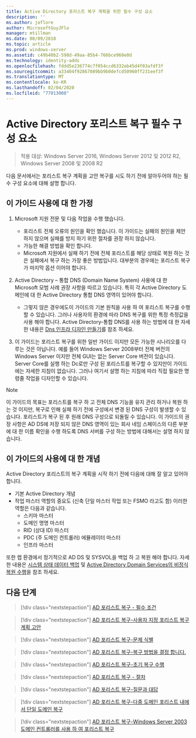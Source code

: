 ```yaml
---
title: Active Directory 포리스트 복구 계획을 위한 필수 구성 요소
description: ''
ms.author: joflore
author: MicrosoftGuyJFlo
manager: mtillman
ms.date: 08/09/2018
ms.topic: article
ms.prod: windows-server
ms.assetid: c49b40b2-598d-49aa-85b4-766bce960e0d
ms.technology: identity-adds
ms.openlocfilehash: fddd5e236774c7f054ccd6332eb45d4f03afdf3f
ms.sourcegitcommit: a33404f92867089bb9b0defcd50960ff231eef3f
ms.translationtype: MT
ms.contentlocale: ko-KR
ms.lasthandoff: 02/04/2020
ms.locfileid: "77013008"
---
```

# <a name="active-directory-forest-recovery-prerequisites"></a>Active Directory 포리스트 복구 필수 구성 요소

> 적용 대상: Windows Server 2016, Windows Server 2012 및 2012 R2, Windows Server 2008 및 2008 R2

다음 문서에서는 포리스트 복구 계획을 고안 복구를 시도 하기 전에 알아두어야 하는 필수 구성 요소에 대해 설명 합니다.

## <a name="assumptions-for-using-this-guide"></a>이 가이드 사용에 대 한 가정

1. Microsoft 지원 전문 및 다음 작업을 수행 했습니다.
   - 포리스트 전체 오류의 원인을 확인 했습니다. 이 가이드는 실패의 원인을 제안 하지 않으며 실패를 방지 하기 위한 절차를 권장 하지 않습니다.
   - 가능한 해결 방법을 확인 합니다.  
   - Microsoft 지원에서 실패 하기 전에 전체 포리스트를 해당 상태로 복원 하는 것은 실패에서 복구 하는 가장 좋은 방법입니다. 대부분의 경우에는 포리스트 복구가 마지막 옵션 이어야 합니다.

1. Active Directory – 통합 DNS (Domain Name System) 사용에 대 한 Microsoft 모범 사례 권장 사항을 따르고 있습니다. 특히 각 Active Directory 도메인에 대 한 Active Directory 통합 DNS 영역이 있어야 합니다.
   - 그렇지 않은 경우에도이 가이드의 기본 원칙을 사용 하 여 포리스트 복구를 수행할 수 있습니다. 그러나 사용자의 환경에 따라 DNS 복구를 위한 특정 측정값을 사용 해야 합니다. Active Directory-통합 DNS를 사용 하는 방법에 대 한 자세한 내용은 [Dns 인프라 디자인 만들기](../../ad-ds/plan/Creating-a-DNS-Infrastructure-Design.md)를 참조 하세요.

1. 이 가이드는 포리스트 복구를 위한 일반 가이드 이지만 모든 가능한 시나리오를 다루는 것은 아닙니다. 예를 들어 Windows Server 2008부터 전체 버전의 Windows Server 이지만 전체 GUI는 없는 Server Core 버전이 있습니다. Server Core를 실행 하는 Dc로만 구성 된 포리스트를 복구할 수 있지만이 가이드에는 자세한 지침이 없습니다. 그러나 여기서 설명 하는 지침에 따라 직접 필요한 명령줄 작업을 디자인할 수 있습니다.  

> [!NOTE]
> 이 가이드의 목표는 포리스트를 복구 하 고 전체 DNS 기능을 유지 관리 하거나 복원 하는 것 이지만, 복구로 인해 실패 하기 전에 구성에서 변경 된 DNS 구성이 발생할 수 있습니다. 포리스트가 복구 된 후 원래 DNS 구성으로 되돌릴 수 있습니다. 이 가이드의 권장 사항은 AD DS에 저장 되지 않은 DNS 영역이 있는 회사 네임 스페이스의 다른 부분에 대 한 이름 확인을 수행 하도록 DNS 서버를 구성 하는 방법에 대해서는 설명 하지 않습니다.  

## <a name="concepts-for-using-this-guide"></a>이 가이드의 사용에 대 한 개념

Active Directory 포리스트의 복구 계획을 시작 하기 전에 다음에 대해 잘 알고 있어야 합니다.  
  
- 기본 Active Directory 개념  
- 작업 마스터 역할의 중요도 (신축 단일 마스터 작업 또는 FSMO 라고도 함) 이러한 역할은 다음과 같습니다.  
  - 스키마 마스터
  - 도메인 명명 마스터
  - RID (상대 ID) 마스터
  - PDC (주 도메인 컨트롤러) 에뮬레이터 마스터
  - 인프라 마스터

또한 랩 환경에서 정기적으로 AD DS 및 SYSVOL을 백업 하 고 복원 해야 합니다. 자세한 내용은 [시스템 상태 데이터 백업](AD-Forest-Recovery-Procedures.md) 및 [Active Directory Domain Services의 비정식 복원 수행](AD-Forest-Recovery-Procedures.md)을 참조 하세요.

## <a name="next-steps"></a>다음 단계

> [!div class="nextstepaction"]
> [AD 포리스트 복구 - 필수 조건](AD-Forest-Recovery-Prerequisties.md)

> [!div class="nextstepaction"]
> [AD 포리스트 복구-사용자 지정 포리스트 복구 계획 고안](AD-Forest-Recovery-Devising-a-Plan.md)

> [!div class="nextstepaction"]
> [AD 포리스트 복구-문제 식별](AD-Forest-Recovery-Identify-the-Problem.md)

> [!div class="nextstepaction"]
> [AD 포리스트 복구-복구 방법을 결정 합니다.](AD-Forest-Recovery-Determine-how-to-Recover.md)

> [!div class="nextstepaction"]
> [AD 포리스트 복구-초기 복구 수행](AD-Forest-Recovery-Perform-initial-recovery.md)

> [!div class="nextstepaction"]
> [AD 포리스트 복구 - 절차](AD-Forest-Recovery-Procedures.md)

> [!div class="nextstepaction"]
> [AD 포리스트 복구-질문과 대답](AD-Forest-Recovery-FAQ.md)

> [!div class="nextstepaction"]
> [AD 포리스트 복구-다중 도메인 포리스트 내에서 단일 도메인 복구](AD-Forest-Recovery-Single-Domain-in-Multidomain-Recovery.md)

> [!div class="nextstepaction"]
> [AD 포리스트 복구-Windows Server 2003 도메인 컨트롤러를 사용 하 여 포리스트 복구](AD-Forest-Recovery-Windows-Server-2003.md)
